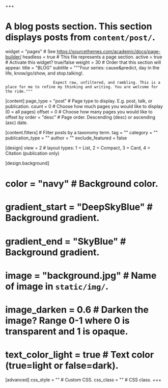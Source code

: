 +++
# A blog posts section. This section displays posts from `content/post/`.
widget                 = "pages"           # See https://sourcethemes.com/academic/docs/page-builder/
headless               = true              # This file represents a page section.
active                 = true              # Activate this widget? true/false
weight                 = 30                # Order that this section will appear.
title                  = "BLOG"
subtitle               = """Four series: cause&predict, day in the life, know/go/show, and stop.talking!. 

                         Expect raw, unfiltered, and rambling. This is a place for me to refine my thinking and writing. You are welcome for the ride."""

[content]
  page_type            = "post"            # Page type to display. E.g. post, talk, or publication.
  count                = 0                 # Choose how much pages you would like to display (0 = all pages)
  offset               = 0                 # Choose how many pages you would like to offset by
  order                = "desc"            # Page order. Descending (desc) or ascending (asc) date.

  [content.filters]     # Filter posts by a taxonomy term.
    tag                = ""
    category           = ""
    publication_type   = ""
    author             = ""
    exclude_featured  = false
  
[design]
  view                = 2                 # layout types: 1 = List, 2 = Compact, 3 = Card, 4 = Citation (publication only)
  
[design.background]
  # color             = "navy"            # Background color.
  # gradient_start    = "DeepSkyBlue"     # Background gradient.
  # gradient_end      = "SkyBlue"         # Background gradient.
  # image             = "background.jpg"  # Name of image in `static/img/`.
  # image_darken      = 0.6               # Darken the image? Range 0-1 where 0 is transparent and 1 is opaque.
  # text_color_light  = true              # Text color (true=light or false=dark).
  
[advanced]
 css_style            = ""                # Custom CSS. 
 css_class            = ""                # CSS class.
+++
